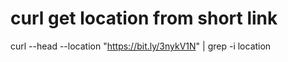 # curl get location from short link
curl --head --location "https://bit.ly/3nykV1N" | grep -i location
